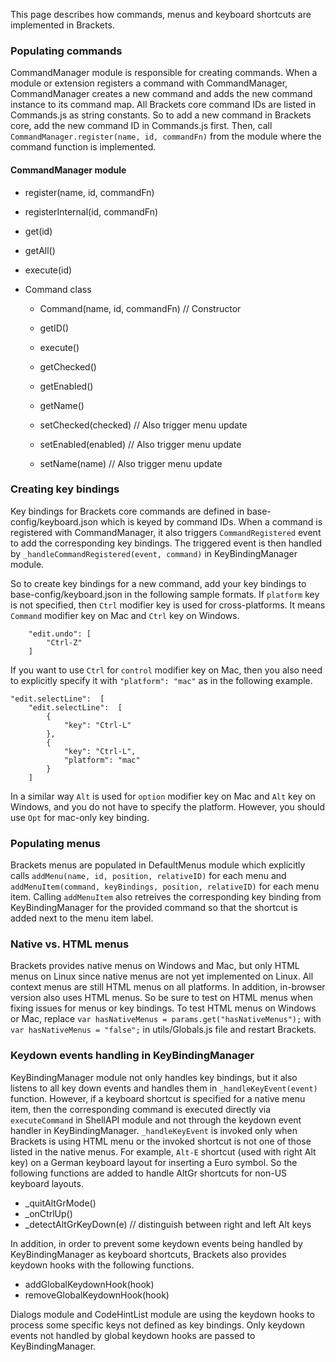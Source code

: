This page describes how commands, menus and keyboard shortcuts are implemented in Brackets. 

### Populating commands
CommandManager module is responsible for creating commands. When a module or extension registers a command with CommandManager, CommandManager creates a new command and adds the new command instance to its command map. All Brackets core command IDs are listed in Commands.js as string constants. So to add a new command in Brackets core, add the new command ID in Commands.js first. Then, call `CommandManager.register(name, id, commandFn)` from the module where the command function is implemented.

#### CommandManager module
- register(name, id, commandFn)
- registerInternal(id, commandFn)
- get(id)
- getAll()
- execute(id)

- Command class
    - Command(name, id, commandFn)    // Constructor

    - getID()
    - execute()

    - getChecked()
    - getEnabled()
    - getName()

    - setChecked(checked)   // Also trigger menu update
    - setEnabled(enabled)   // Also trigger menu update
    - setName(name)         // Also trigger menu update

### Creating key bindings
Key bindings for Brackets core commands are defined in base-config/keyboard.json which is keyed by command IDs. When a command is registered with CommandManager, it also triggers `CommandRegistered` event to add the corresponding key bindings. The triggered event is then handled by `_handleCommandRegistered(event, command)` in KeyBindingManager module.

So to create key bindings for a new command, add your key bindings to base-config/keyboard.json in the following sample formats. If `platform` key is not specified, then `Ctrl` modifier key is used for cross-platforms. It means `Command` modifier key on Mac and `Ctrl` key on Windows. 

```
    "edit.undo": [
        "Ctrl-Z"
    ]
```    
If you want to use `Ctrl` for `control` modifier key on Mac, then you also need to explicitly specify it with `"platform": "mac"` as in the following example.
```
"edit.selectLine":  [
    "edit.selectLine":  [
        {
            "key": "Ctrl-L"
        },
        {
            "key": "Ctrl-L",
            "platform": "mac"
        }
    ]
```

In a similar way `Alt` is used for `option` modifier key on Mac and `Alt` key on Windows, and you do not have to specify the platform. However, you should use `Opt` for mac-only key binding.


### Populating menus
Brackets menus are populated in DefaultMenus module which explicitly calls `addMenu(name, id, position, relativeID)` for each menu and `addMenuItem(command, keyBindings, position, relativeID)` for each menu item. Calling `addMenuItem` also retreives the corresponding key binding from KeyBindingManager for the provided command so that the shortcut is added next to the menu item label.

### Native vs. HTML menus
Brackets provides native menus on Windows and Mac, but only HTML menus on Linux since native menus are not yet implemented on Linux. All context menus are still HTML menus on all platforms. In addition, in-browser version also uses HTML menus. So be sure to test on HTML menus when fixing issues for menus or key bindings. To test HTML menus on Windows or Mac, replace `var hasNativeMenus = params.get("hasNativeMenus");` with `var hasNativeMenus = "false";` in utils/Globals.js file and restart Brackets.

### Keydown events handling in KeyBindingManager
KeyBindingManager module not only handles key bindings, but it also listens to all key down events and handles them in `_handleKeyEvent(event)` function. However, if a keyboard shortcut is specified for a native menu item, then the corresponding command is executed directly via `executeCommand` in ShellAPI module and not through the keydown event handler in KeyBindingManager. `_handleKeyEvent` is invoked only when Brackets is using HTML menu or the invoked shortcut is not one of those listed in the native menus. For example, `Alt-E` shortcut (used with right Alt key) on a German keyboard layout for inserting a Euro symbol. So the following functions are added to handle AltGr shortcuts for non-US keyboard layouts.

- _quitAltGrMode()
- _onCtrlUp()
- _detectAltGrKeyDown(e)    // distinguish between right and left Alt keys

In addition, in order to prevent some keydown events being handled by KeyBindingManager as keyboard shortcuts, Brackets also provides keydown hooks with the following functions. 

- addGlobalKeydownHook(hook)
- removeGlobalKeydownHook(hook)

Dialogs module and CodeHintList module are using the keydown hooks to process some specific keys not defined as key bindings. Only keydown events not handled by global keydown hooks are passed to KeyBindingManager.